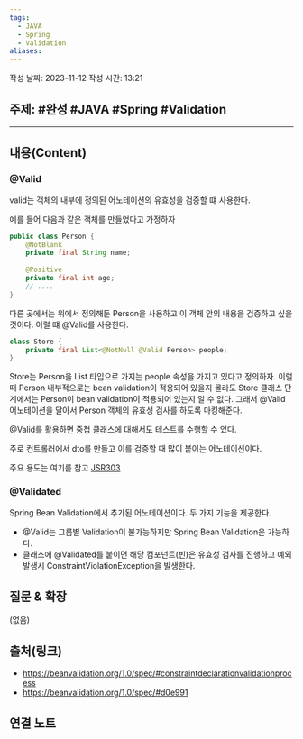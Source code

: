 ```yaml
---
tags:
  - JAVA
  - Spring
  - Validation
aliases:
---
```

작성 날짜: 2023-11-12
작성 시간: 13:21

## 주제: #완성 #JAVA #Spring #Validation 

----
## 내용(Content)
### @Valid
valid는 객체의 내부에 정의된 어노테이션의 유효성을 검증할 떄 사용한다.

예를 들어 다음과 같은 객체를 만들었다고 가정하자

```java
public class Person {
	@NotBlank
	private final String name;
	
	@Positive
	private final int age;
	// ....
}
```

다른 곳에서는 위에서 정의해둔 Person을 사용하고 이 객체 안의 내용을 검증하고 싶을 것이다. 이럴 떄 @Valid를 사용한다.

```java
class Store {
	private final List<@NotNull @Valid Person> people;
}
```

Store는 Person을 List 타입으로 가지는 people 속성을 가지고 있다고 정의하자. 이럴 때 Person 내부적으로는 bean validation이 적용되어 있을지 몰라도 Store 클래스 단계에서는 Person이 bean validation이 적용되어 있는지 알 수 없다. 그래서 @Valid 어노테이션을 달아서 Person 객체의 유효성 검사를 하도록 마킹해준다.

@Valid를 활용하면 중첩 클래스에 대해서도 테스트를 수행할 수 있다.

주로 컨트롤러에서 dto를 만들고 이를 검증할 때 많이 붙이는 어노테이션이다.

주요 용도는 여기를 참고 [JSR303](https://beanvalidation.org/1.0/spec/#constraintdeclarationvalidationprocess)


### @Validated

Spring Bean Validation에서 추가된 어노테이션이다. 두 가지 기능을 제공한다.

- @Valid는 그룹별 Validation이 불가능하지만 Spring Bean Validation은 가능하다.
- 클래스에 @Validated를 붙이면 해당 컴포넌트(빈)은 유효성 검사를 진행하고 예외 발생시 ConstraintViolationException을 발생한다.



## 질문 & 확장

(없음)

## 출처(링크)
- https://beanvalidation.org/1.0/spec/#constraintdeclarationvalidationprocess
- https://beanvalidation.org/1.0/spec/#d0e991
## 연결 노트










